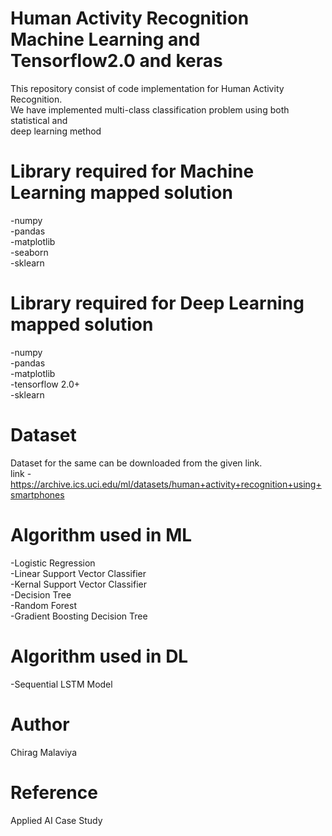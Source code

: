 # Human Activity Recognition Machine Learning and Tensorflow2.0 and keras
This repository consist of code implementation for Human Activity Recognition.<br> We have implemented multi-class classification problem using both statistical and<br> deep learning method

# Library required for Machine Learning mapped solution
 -numpy 
 <br>
 -pandas
 <br>
 -matplotlib
 <br>
 -seaborn
 <br>
 -sklearn 
 <br>
 
 
# Library required for Deep Learning mapped solution
-numpy 
 <br>
-pandas
 <br>
-matplotlib
 <br>
-tensorflow 2.0+
 <br>
-sklearn 
 <br>
 

# Dataset
Dataset for the same can be downloaded from the given link.<br>
link - https://archive.ics.uci.edu/ml/datasets/human+activity+recognition+using+smartphones
<br>

# Algorithm used in ML
-Logistic Regression<br>
-Linear Support Vector Classifier<br>
-Kernal Support Vector Classifier<br>
-Decision Tree<br>
-Random Forest<br>
-Gradient Boosting Decision Tree<br>

# Algorithm used in DL
-Sequential LSTM Model<br>

# Author
Chirag Malaviya<br>

# Reference
Applied AI Case Study<br>
